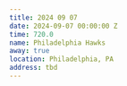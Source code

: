 ```yaml
---
title: 2024 09 07
date: 2024-09-07 00:00:00 Z
time: 720.0
name: Philadelphia Hawks
away: true
location: Philadelphia, PA
address: tbd
---
```


